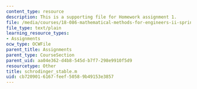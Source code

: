 ```yaml
---
content_type: resource
description: This is a supporting file for Homework assignment 1.
file: /media/courses/18-086-mathematical-methods-for-engineers-ii-spring-2006/cb7209016167feef50589b49153e3857_schrodinger_stable.m
file_type: text/plain
learning_resource_types:
- Assignments
ocw_type: OCWFile
parent_title: Assignments
parent_type: CourseSection
parent_uid: aa04e362-d4b8-545d-b7f7-298e9910f5d9
resourcetype: Other
title: schrodinger_stable.m
uid: cb720901-6167-feef-5058-9b49153e3857
---
```

